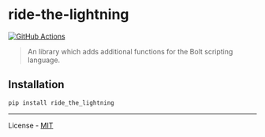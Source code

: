 # ride-the-lightning

[![GitHub Actions](https://github.com/reapermc/ride-the-lightning/workflows/CI/badge.svg)](https://github.com/reapermc/ride-the-lightning/actions)

> An library which adds additional functions for the Bolt scripting language.

## Installation

```bash
pip install ride_the_lightning
```

---

License - [MIT](https://github.com/reapermc/ride-the-lightning/blob/main/LICENSE)

